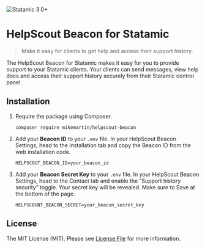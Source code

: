 ![Statamic 3.0+](https://img.shields.io/badge/Statamic-3.0+-FF269E?style=flat-square&link=https://statamic.com)

# HelpScout Beacon for Statamic

> Make it easy for clients to get help and access their support history.

The HelpScout Beacon for Statamic makes it easy for you to provide support to your Statamic clients. Your clients can send messages, view help docs and access their support history securely from their Statamic control panel.

## Installation

1. Require the package using Composer.

    ```
    composer require mikemartin/helpscout-beacon
    ```

2. Add your **Beacon ID** to your `.env` file. In your HelpScout Beacon Settings, head to the Installation tab and copy the Beacon ID from the web installation code.

    ```
    HELPSCOUT_BEACON_ID=your_beacon_id
    ```

3. Add your **Beacon Secret Key** to your `.env` file. In your HelpScout Beacon Settings, head to the Contact tab and enable the “Support history security” toggle. Your secret key will be revealed. Make sure to Save at the bottom of the page.

    ```
    HELPSCOUNT_BEACON_SECRET=your_beacon_secret_key
    ```

## License

The MIT License (MIT). Please see [License File](LICENSE.md) for more information.
